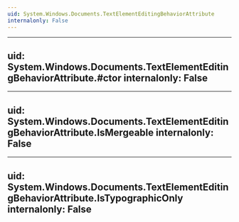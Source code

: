 ```yaml
---
uid: System.Windows.Documents.TextElementEditingBehaviorAttribute
internalonly: False
---
```


---
uid: System.Windows.Documents.TextElementEditingBehaviorAttribute.#ctor
internalonly: False
---

---
uid: System.Windows.Documents.TextElementEditingBehaviorAttribute.IsMergeable
internalonly: False
---

---
uid: System.Windows.Documents.TextElementEditingBehaviorAttribute.IsTypographicOnly
internalonly: False
---
